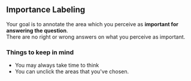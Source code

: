 ## Importance Labeling

Your goal is to annotate the area which you perceive as **important for answering the question**.  
There are no right or wrong answers on what you perceive as important.

### Things to keep in mind
- You may always take time to think
- You can unclick the areas that you've chosen.